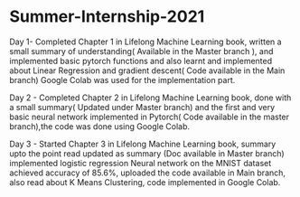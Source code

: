 # Summer-Internship-2021
Day 1- Completed Chapter 1 in Lifelong Machine Learning book, written a small summary of understanding( Available in the Master branch ), and implemented basic pytorch functions and also learnt and implemented about Linear Regression and gradient descent( Code available in the Main branch) Google Colab was used for the implementation part.

Day 2 - Completed Chapter 2 in Lifelong Machine Learning book, done with a small summary( Updated under Master branch) and the first and very basic neural network implemented in Pytorch( Code available in the master branch),the code was done using Google Colab.

Day 3 - Started Chapter 3 in Lifelong Machine Learning book, summary upto the point read updated as summary (Doc available in Master branch) implemented logistic regression Neural network on the MNIST dataset achieved accuracy of 85.6%, uploaded the code available in Main branch, also read about K Means Clustering, code implemented in Google Colab.

